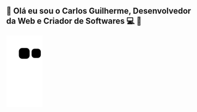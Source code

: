 ## 👋 Olá eu sou o Carlos Guilherme, Desenvolvedor da Web e Criador de Softwares 💻 🤪

![Snake animation](https://github.com/rafaballerini/rafaballerini/blob/output/github-contribution-grid-snake.svg)
<!---
carlosGuilherme444/carlosGuilherme444 é um repositório ✨ especial ✨ porque seu `README.md` (este arquivo) aparece no seu perfil GitHub.
Você pode clicar no link Visualizar para ver suas alterações.
--->
